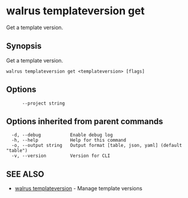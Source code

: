 # walrus templateversion get

Get a template version.

## Synopsis

Get a template version.

```
walrus templateversion get <templateversion> [flags]
```

## Options

```
      --project string   
```

## Options inherited from parent commands

```
  -d, --debug           Enable debug log
  -h, --help            Help for this command
  -o, --output string   Output format [table, json, yaml] (default "table")
  -v, --version         Version for CLI
```

## SEE ALSO

* [walrus templateversion](walrus_templateversion)	 - Manage template versions

